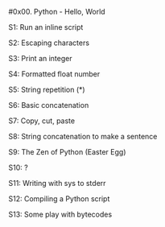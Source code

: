 #0x00. Python - Hello, World

S1: Run an inline script

S2: Escaping characters

S3: Print an integer

S4: Formatted float number

S5: String repetition (*)

S6: Basic concatenation

S7: Copy, cut, paste

S8: String concatenation to make a sentence

S9: The Zen of Python (Easter Egg)

S10: ?

S11: Writing with sys to stderr

S12: Compiling a Python script

S13: Some play with bytecodes

